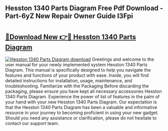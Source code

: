 ## Hesston 1340 Parts Diagram Free Pdf Download - Part-6yZ New Repair Owner Guide I3Fpi

# <h2><a href="http://dfj9xdz.blite.top/?on=Hesston+1340+Parts+Diagram">🔗Download New 👉🔴 Hesston 1340 Parts Diagram</a></h2>

[![Hesston 1340 Parts Diagram download](https://i.imgur.com/lujVjoI.png)](http://dfj9xdz.blite.top/?on=Hesston+1340+Parts+Diagram)
Greetings and welcome to the user manual for your newly implemented system Hesston 1340 Parts Diagram. This manual is specifically designed to help you navigate the features and functions of your product with ease. Inside, you will find detailed instructions for installation, usage, maintenance, and troubleshooting. Familiarize with the Packaging Before discarding the packaging, please ensure you have kept all necessary accessories Hesston 1340 Parts Diagram. Experience the power of list of features in the palm of your hand with your new Hesston 1340 Parts Diagram. Our expectation is that the Hesston 1340 Parts Diagram has been a valuable and informative resource in your journey to becoming proficient in using your new gadget. Should you need any assistance or clarification, please do not hesitate to contact our support team.
